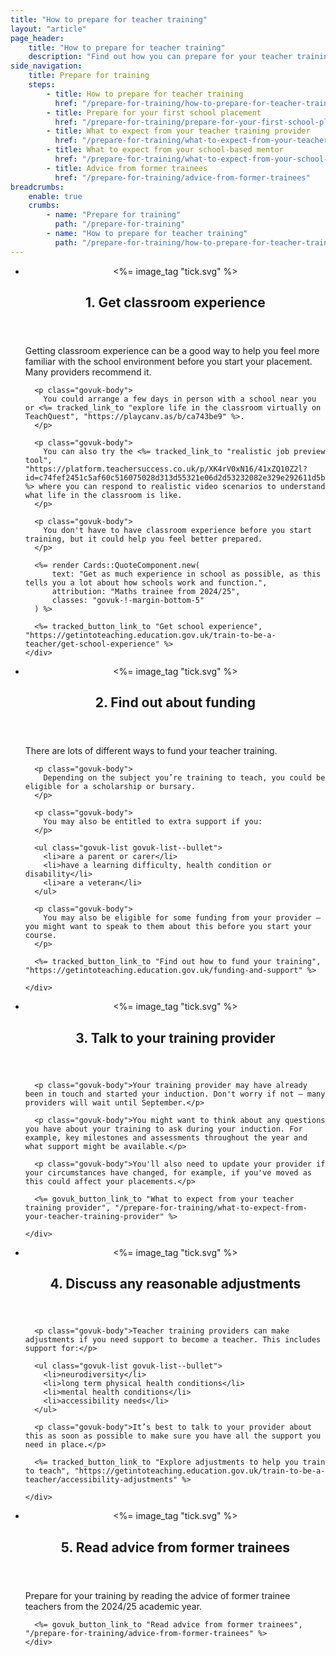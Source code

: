 ```yaml
---
title: "How to prepare for teacher training"
layout: "article"
page_header:
    title: "How to prepare for teacher training"
    description: "Find out how you can prepare for your teacher training, from finding out about funding to reading advice from former trainees."
side_navigation:
    title: Prepare for training
    steps:
        - title: How to prepare for teacher training
          href: "/prepare-for-training/how-to-prepare-for-teacher-training"
        - title: Prepare for your first school placement
          href: "/prepare-for-training/prepare-for-your-first-school-placement"
        - title: What to expect from your teacher training provider
          href: "/prepare-for-training/what-to-expect-from-your-teacher-training-provider"
        - title: What to expect from your school-based mentor
          href: "/prepare-for-training/what-to-expect-from-your-school-based-mentor"
        - title: Advice from former trainees
          href: "/prepare-for-training/advice-from-former-trainees"
breadcrumbs: 
    enable: true
    crumbs: 
        - name: "Prepare for training"
          path: "/prepare-for-training"
        - name: "How to prepare for teacher training"
          path: "/prepare-for-training/how-to-prepare-for-teacher-training"
---
```


<ul class="steps">
  <li class="step" id="step-1">
    <header class="step__header">
      <div class="step__number">
        <picture><%= image_tag "tick.svg" %></picture>
      </div>
      <h2 class="govuk-heading-l step_heading">1. Get classroom experience</h2>
    </header>
    <div class="step__content">
      <p class="govuk-body">
        Getting classroom experience can be a good way to help you feel more familiar with the school environment before you start your placement. Many providers recommend it.
      </p>

      <p class="govuk-body">
        You could arrange a few days in person with a school near you or <%= tracked_link_to "explore life in the classroom virtually on TeachQuest", "https://playcanv.as/b/ca743be9" %>.
      </p>

      <p class="govuk-body">
        You can also try the <%= tracked_link_to "realistic job preview tool", "https://platform.teachersuccess.co.uk/p/XK4rV0xN16/41xZQ10Z2l?id=c74fef2451c5af60c516075028d313d55321e06d2d53232082e329e292611d5b" %> where you can respond to realistic video scenarios to understand what life in the classroom is like.
      </p>

      <p class="govuk-body">
        You don't have to have classroom experience before you start training, but it could help you feel better prepared.
      </p>

      <%= render Cards::QuoteComponent.new(
          text: "Get as much experience in school as possible, as this tells you a lot about how schools work and function.",
          attribution: "Maths trainee from 2024/25",
          classes: "govuk-!-margin-bottom-5"
      ) %>

      <%= tracked_button_link_to "Get school experience", "https://getintoteaching.education.gov.uk/train-to-be-a-teacher/get-school-experience" %>
    </div>
  </li>

  <li class="step" id="step-2">
    <header class="step__header">
      <div class="step__number">
        <picture><%= image_tag "tick.svg" %></picture>
      </div>
      <h2 class="govuk-heading-l step_heading">2. Find out about funding</h2>
    </header>
    <div class="step__content">
      <p class="govuk-body">There are lots of different ways to fund your teacher training.</p>

      <p class="govuk-body">
        Depending on the subject you’re training to teach, you could be eligible for a scholarship or bursary.
      </p>

      <p class="govuk-body">
        You may also be entitled to extra support if you:
      </p>

      <ul class="govuk-list govuk-list--bullet">
        <li>are a parent or carer</li>
        <li>have a learning difficulty, health condition or disability</li>
        <li>are a veteran</li>
      </ul>

      <p class="govuk-body">
        You may also be eligible for some funding from your provider – you might want to speak to them about this before you start your course.
      </p>

      <%= tracked_button_link_to "Find out how to fund your training", "https://getintoteaching.education.gov.uk/funding-and-support" %>

    </div>
  </li>

  <li class="step" id="step-3">
    <header class="step__header">
      <div class="step__number">
        <picture><%= image_tag "tick.svg" %></picture>
      </div>
      <h2 class="govuk-heading-l step_heading">3. Talk to your training provider</h2>
    </header>
    <div class="step__content">
    
      <p class="govuk-body">Your training provider may have already been in touch and started your induction. Don't worry if not – many providers will wait until September.</p>

      <p class="govuk-body">You might want to think about any questions you have about your training to ask during your induction. For example, key milestones and assessments throughout the year and what support might be available.</p>

      <p class="govuk-body">You'll also need to update your provider if your circumstances have changed, for example, if you've moved as this could affect your placements.</p>

      <%= govuk_button_link_to "What to expect from your teacher training provider", "/prepare-for-training/what-to-expect-from-your-teacher-training-provider" %>

    </div>
  </li>

  <li class="step" id="step-4">
    <header class="step__header">
      <div class="step__number">
        <picture><%= image_tag "tick.svg" %></picture>
      </div>
      <h2 class="govuk-heading-l step_heading">4. Discuss any reasonable adjustments</h2>
    </header>
    <div class="step__content">
    
      <p class="govuk-body">Teacher training providers can make adjustments if you need support to become a teacher. This includes support for:</p>

      <ul class="govuk-list govuk-list--bullet">
        <li>neurodiversity</li>
        <li>long term physical health conditions</li>
        <li>mental health conditions</li>
        <li>accessibility needs</li>
      </ul>

      <p class="govuk-body">It’s best to talk to your provider about this as soon as possible to make sure you have all the support you need in place.</p>

      <%= tracked_button_link_to "Explore adjustments to help you train to teach", "https://getintoteaching.education.gov.uk/train-to-be-a-teacher/accessibility-adjustments" %>

    </div>
  </li>

  <li class="step" id="step-5">
    <header class="step__header">
      <div class="step__number">
        <picture><%= image_tag "tick.svg" %></picture>
      </div>
      <h2 class="govuk-heading-l step_heading">5. Read advice from former trainees</h2>
    </header>
    <div class="step__content">
      <p class="govuk-body">Prepare for your training by reading the advice of former trainee teachers from the 2024/25 academic year.</p>

      <%= govuk_button_link_to "Read advice from former trainees", "/prepare-for-training/advice-from-former-trainees" %>
    </div>
  </li>
</ul>
